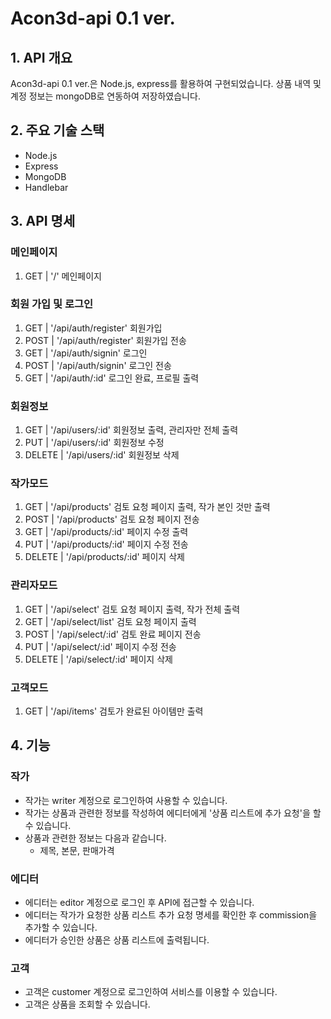 # Acon3d-api 0.1 ver.

## 1. API 개요
Acon3d-api 0.1 ver.은 Node.js, express를 활용하여 구현되었습니다. 상품 내역 및 계정 정보는 mongoDB로 연동하여 저장하였습니다.



## 2. 주요 기술 스택
- Node.js
- Express
- MongoDB
- Handlebar



## 3. API 명세
### 메인페이지
1. GET | '/'                         메인페이지

### 회원 가입 및 로그인
1. GET  | '/api/auth/register'       회원가입
2. POST | '/api/auth/register'       회원가입 전송
3. GET  | '/api/auth/signin'         로그인
4. POST | '/api/auth/signin'         로그인 전송
5. GET  | '/api/auth/:id'            로그인 완료, 프로필 출력


### 회원정보
1. GET    | '/api/users/:id'          회원정보 출력, 관리자만 전체 출력
2. PUT    | '/api/users/:id'          회원정보 수정
3. DELETE | '/api/users/:id'          회원정보 삭제


### 작가모드
1. GET    | '/api/products'        검토 요청 페이지 출력, 작가 본인 것만 출력
2. POST   | '/api/products'        검토 요청 페이지 전송
3. GET    | '/api/products/:id'    페이지 수정 출력
4. PUT    | '/api/products/:id'    페이지 수정 전송
5. DELETE | '/api/products/:id'    페이지 삭제


### 관리자모드
1. GET    | '/api/select'             검토 요청 페이지 출력, 작가 전체 출력
2. GET    | '/api/select/list'        검토 요청 페이지 출력
3. POST   | '/api/select/:id'         검토 완료 페이지 전송
4. PUT    | '/api/select/:id'         페이지 수정 전송
5. DELETE | '/api/select/:id'         페이지 삭제


### 고객모드
1. GET    | '/api/items'              검토가 완료된 아이템만 출력



## 4. 기능
### 작가
- 작가는 writer 계정으로 로그인하여 사용할 수 있습니다.
- 작가는 상품과 관련한 정보를 작성하여 에디터에게 '상품 리스트에 추가 요청'을 할 수 있습니다.
- 상품과 관련한 정보는 다음과 같습니다.
  - 제목, 본문, 판매가격

### 에디터
- 에디터는 editor 계정으로 로그인 후 API에 접근할 수 있습니다.
- 에디터는 작가가 요청한 상품 리스트 추가 요청 명세를 확인한 후 commission을 추가할 수 있습니다.
- 에디터가 승인한 상품은 상품 리스트에 출력됩니다.

### 고객
- 고객은 customer 계정으로 로그인하여 서비스를 이용할 수 있습니다.
- 고객은 상품을 조회할 수 있습니다.
